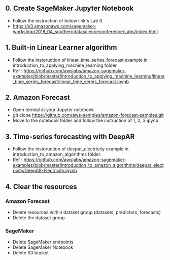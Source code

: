 ## 0. Create SageMaker Jupyter Notebook
- Follow the instruction of below link's Lab 0 
- https://s3.amazonaws.com/sagemaker-workshop/2018_04_southerndatascienceconference/Labs/index.html

## 1. Built-in Linear Learner algorithm
- Follow the instoruction of linear_time_series_forecast example in introduction_to_applying_machine_learning folder
- Ref : https://github.com/awslabs/amazon-sagemaker-examples/blob/master/introduction_to_applying_machine_learning/linear_time_series_forecast/linear_time_series_forecast.ipynb

## 2. Amazon Forecast
- Open termial at your Jupyter notebook
- git clone https://github.com/aws-samples/amazon-forecast-samples.git
- Move to the notebook folder and follow the instruction of 1, 2, 3 ipynb.

## 3. Time-series forecasting with DeepAR
- Follow the instoruction of deepar_electricity example in introduction_to_amazon_algorithms folder.
- Ref : https://github.com/awslabs/amazon-sagemaker-examples/blob/master/introduction_to_amazon_algorithms/deepar_electricity/DeepAR-Electricity.ipynb

## 4. Clear the resources
### Amazon Forecast
- Delete resources within dataset group (datasets, predictors, forecasts)
- Delete the dataset group
### SageMaker
- Delete SageMaker endpoints
- Delete SageMaker Notebook
- Delete S3 bucket
